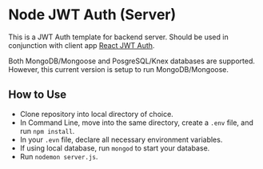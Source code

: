# Node JWT Auth (Server)

This is a JWT Auth template for backend server. Should be used in conjunction with client app [React JWT Auth](https://github.com/TheSundayMailman/react-jwt-auth.git). 

Both MongoDB/Mongoose and PosgreSQL/Knex databases are supported. However, this current version is setup to run MongoDB/Mongoose.

## How to Use
* Clone repository into local directory of choice.
* In Command Line, move into the same directory, create a `.env` file, and run `npm install`.
* In your `.evn` file, declare all necessary environment variables.
* If using local database, run `mongod` to start your database.
* Run `nodemon server.js`.
